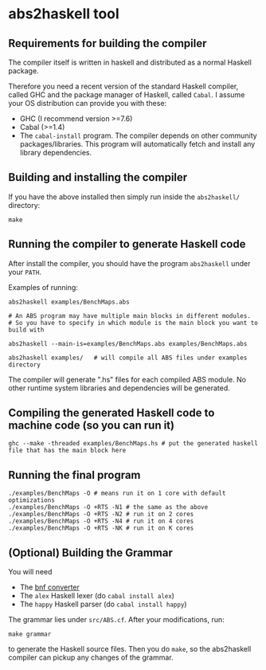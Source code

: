 # abs2haskell tool



## Requirements for building the compiler

The compiler itself is written
in haskell and distributed as a normal Haskell package.

Therefore you need a recent version of the standard Haskell compiler, called GHC
and the package manager of Haskell, called `Cabal`. I assume your OS distribution
can provide you with these:

- GHC (I recommend version >=7.6)
- Cabal (>=1.4)
- The `cabal-install` program. The compiler depends on other community
packages/libraries. This program will automatically fetch
and install any library dependencies.

## Building and installing the compiler

If you have the above installed then simply run inside the `abs2haskell/` directory:

~~~
make
~~~

## Running the compiler to generate Haskell code

After install the compiler, you should
have the program `abs2haskell` under your `PATH`.

Examples of running:

~~~
abs2haskell examples/BenchMaps.abs 

# An ABS program may have multiple main blocks in different modules. 
# So you have to specify in which module is the main block you want to build with

abs2haskell --main-is=examples/BenchMaps.abs examples/BenchMaps.abs 

abs2haskell examples/   # will compile all ABS files under examples directory

~~~


The compiler will generate ".hs" files for each compiled ABS module.
No other runtime system libraries and dependencies will be generated.



## Compiling the generated Haskell code to machine code (so you can run it)

~~~
ghc --make -threaded examples/BenchMaps.hs # put the generated haskell file that has the main block here
~~~

## Running the final program

~~~
./examples/BenchMaps -O # means run it on 1 core with default optimizations
./examples/BenchMaps -O +RTS -N1 # the same as the above
./examples/BenchMaps -O +RTS -N2 # run it on 2 cores
./examples/BenchMaps -O +RTS -N4 # run it on 4 cores
./examples/BenchMaps -O +RTS -NK # run it on K cores
~~~

## (Optional) Building the Grammar

You will need

- The [bnf converter](http://bnfc.digitalgrammars.com/)
- The `alex` Haskell lexer (do `cabal install alex`)
- The `happy` Haskell parser (do `cabal install happy`)

The grammar lies under `src/ABS.cf`.
After your modifications, run:

~~~
make grammar
~~~

to generate the Haskell source files.
Then you do `make`, so the abs2haskell compiler can pickup
any changes of the grammar.
